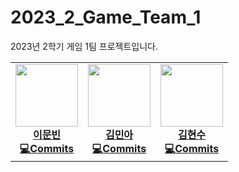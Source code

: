 # 2023_2_Game_Team_1
 2023년 2학기 게임 1팀 프로젝트입니다.

<table>
	<tr>
		<td align="center">
			<a href="http://github.com/Munbin-Lee">
			<img src="https://avatars.githubusercontent.com/u/100560031?v=4" width="100px;" alt=""/>
			<br /><b>이문빈</a><br />
			<a href="https://github.com/pknu-wap/2023_2_Game_Team_1/commits/main?author=Munbin-Lee" title="Code">💻Commits</a>
		</td>
		<td align="center">
			<a href="http://github.com/alsdddk">
			<img src="https://avatars.githubusercontent.com/u/143075401?v=4" width="100px;" alt=""/>
			<br /><b>김민아</a><br />
			<a href="https://github.com/pknu-wap/2023_2_Game_Team_1/commits/main?author=alsdddk" title="Code">💻Commits</a>
		</td>
		<td align="center">
			<a href="http://github.com/Air-Mookie">
			<img src="https://avatars.githubusercontent.com/u/114290098?v=4" width="100px;" alt=""/>
			<br /><b>김현수</a><br />
			<a href="https://github.com/pknu-wap/2023_2_Game_Team_1/commits/main?author=Air-Mookie" title="Code">💻Commits</a>
		</td>
	</tr>
</table>
